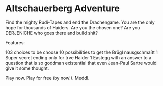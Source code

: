 # Altschauerberg Adventure

Find the mighty Rudi-Tapes and end the Drachengame. You are the only hope for thousands of Haiders. Are you the chosen one? Are you DERJENICHE who goes there and build shit?

Features:

103 choices to be choose
10 possibilities to get the Brügl nausgschmaßt
1 Super secret ending only for trve Haider
1 Eastegg with an answer to a question that is so goddman existential that even Jean-Paul Sartre would give it some thought.

Play now. Play for free (by now!). Meddl. 
